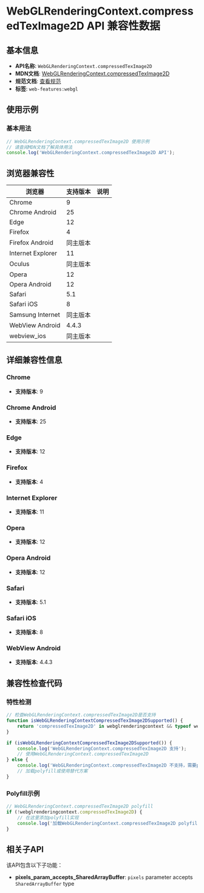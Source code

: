 # WebGLRenderingContext.compressedTexImage2D API 兼容性数据

## 基本信息

- **API名称**: `WebGLRenderingContext.compressedTexImage2D`
- **MDN文档**: [WebGLRenderingContext.compressedTexImage2D](https://developer.mozilla.org/docs/Web/API/WebGLRenderingContext/compressedTexImage2D)
- **规范文档**: [查看规范](https://registry.khronos.org/webgl/specs/latest/1.0/#COMPRESSEDTEXIMAGE2D)
- **标签**: `web-features:webgl`

## 使用示例

### 基本用法

```javascript
// WebGLRenderingContext.compressedTexImage2D 使用示例
// 请查阅MDN文档了解具体用法
console.log('WebGLRenderingContext.compressedTexImage2D API');
```

## 浏览器兼容性

| 浏览器 | 支持版本 | 说明 |
|--------|----------|------|
| Chrome | 9 |  |
| Chrome Android | 25 |  |
| Edge | 12 |  |
| Firefox | 4 |  |
| Firefox Android | 同主版本 |  |
| Internet Explorer | 11 |  |
| Oculus | 同主版本 |  |
| Opera | 12 |  |
| Opera Android | 12 |  |
| Safari | 5.1 |  |
| Safari iOS | 8 |  |
| Samsung Internet | 同主版本 |  |
| WebView Android | 4.4.3 |  |
| webview_ios | 同主版本 |  |

## 详细兼容性信息

### Chrome

- **支持版本**: 9

### Chrome Android

- **支持版本**: 25

### Edge

- **支持版本**: 12

### Firefox

- **支持版本**: 4

### Internet Explorer

- **支持版本**: 11

### Opera

- **支持版本**: 12

### Opera Android

- **支持版本**: 12

### Safari

- **支持版本**: 5.1

### Safari iOS

- **支持版本**: 8

### WebView Android

- **支持版本**: 4.4.3

## 兼容性检查代码

### 特性检测

```javascript
// 检查WebGLRenderingContext.compressedTexImage2D是否支持
function isWebGLRenderingContextCompressedTexImage2DSupported() {
    return 'compressedTexImage2D' in webglrenderingcontext && typeof webglrenderingcontext.compressedTexImage2D === 'function';
}

if (isWebGLRenderingContextCompressedTexImage2DSupported()) {
    console.log('WebGLRenderingContext.compressedTexImage2D 支持');
    // 使用WebGLRenderingContext.compressedTexImage2D
} else {
    console.log('WebGLRenderingContext.compressedTexImage2D 不支持，需要polyfill');
    // 加载polyfill或使用替代方案
}
```

### Polyfill示例

```javascript
// WebGLRenderingContext.compressedTexImage2D polyfill
if (!webglrenderingcontext.compressedTexImage2D) {
    // 在这里添加polyfill实现
    console.log('加载WebGLRenderingContext.compressedTexImage2D polyfill');
}
```

## 相关子API

该API包含以下子功能：

- **pixels_param_accepts_SharedArrayBuffer**: `pixels` parameter accepts `SharedArrayBuffer` type

